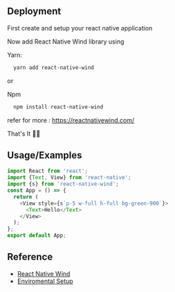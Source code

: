 
## Deployment

First create and setup your react native application

Now add React Native Wind library using

Yarn:
```bash
  yarn add react-native-wind
```
or

Npm
```bash
  npm install react-native-wind
```

refer for more : https://reactnativewind.com/

That's It 🥳🎉

## Usage/Examples

```javascript
import React from 'react';
import {Text, View} from 'react-native';
import {s} from 'react-native-wind';
const App = () => {
  return (
    <View style={s`p-5 w-full h-full bg-green-900`}>
      <Text>Hello</Text>
    </View>
  );
};
export default App;
```


## Reference

 - [React Native Wind](https://reactnativewind.com/)
 - [Enviromental Setup](https://reactnative.dev/docs/environment-setup)

